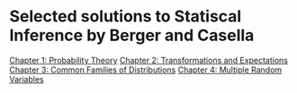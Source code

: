 # Selected solutions to Statiscal Inference by Berger and Casella

[Chapter 1: Probability Theory](chapter_001.pdf)
[Chapter 2: Transformations and Expectations](chapter_002.pdf)
[Chapter 3: Common Families of Distributions](chapter_003.pdf)
[Chapter 4: Multiple Random Variables](chapter_004.pdf)
